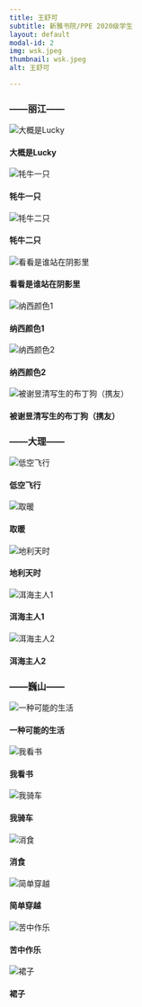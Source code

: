 ```yaml
---
title: 王舒可
subtitle: 新雅书院/PPE 2020级学生
layout: default
modal-id: 2
img: wsk.jpeg
thumbnail: wsk.jpeg
alt: 王舒可

---
```

<h3>——丽江——</h3>
<img src="img/wsk/大概是Lucky.jpg" class="img-responsive img-centered" alt="大概是Lucky">
<h4>大概是Lucky</h4>
<p></p>
<img src="img/wsk/牦牛一只.jpg" class="img-responsive img-centered" alt="牦牛一只">
<h4>牦牛一只</h4>
<p></p>
<img src="img/wsk/牦牛二只.jpg" class="img-responsive img-centered" alt="牦牛二只">
<h4>牦牛二只</h4>
<p></p>
<img src="img/wsk/看看是谁站在阴影里.jpg" class="img-responsive img-centered" alt="看看是谁站在阴影里">
<h4>看看是谁站在阴影里</h4>
<p></p>
<img src="img/wsk/纳西颜色1.jpg" class="img-responsive img-centered" alt="纳西颜色1">
<h4>纳西颜色1</h4>
<p></p>
<img src="img/wsk/纳西颜色2.jpg" class="img-responsive img-centered" alt="纳西颜色2">
<h4>纳西颜色2</h4>
<p></p>
<img src="img/wsk/被谢昱清写生的布丁狗（携友）.jpg" class="img-responsive img-centered" alt="被谢昱清写生的布丁狗（携友）">
<h4>被谢昱清写生的布丁狗（携友）</h4>
<p></p>


<h3>——大理——</h3>
<img src="img/wsk/低空飞行.jpg" class="img-responsive img-centered" alt="低空飞行">
<h4>低空飞行</h4>
<p></p>
<img src="img/wsk/取暖.jpg" class="img-responsive img-centered" alt="取暖">
<h4>取暖</h4>
<p></p>
<img src="img/wsk/地利天时.jpg" class="img-responsive img-centered" alt="地利天时">
<h4>地利天时</h4>
<p></p>
<img src="img/wsk/洱海主人1.jpg" class="img-responsive img-centered" alt="洱海主人1">
<h4>洱海主人1</h4>
<p></p>
<img src="img/wsk/洱海主人2.jpg" class="img-responsive img-centered" alt="洱海主人2">
<h4>洱海主人2</h4>
<p></p>


<h3>——巍山——</h3>
<img src="img/wsk/一种可能的生活.jpg" class="img-responsive img-centered" alt="一种可能的生活">
<h4>一种可能的生活</h4>
<p></p>
<img src="img/wsk/我看书.jpg" class="img-responsive img-centered" alt="我看书">
<h4>我看书</h4>
<p></p>
<img src="img/wsk/我骑车.jpg" class="img-responsive img-centered" alt="我骑车">
<h4>我骑车</h4>
<p></p>
<img src="img/wsk/消食.jpg" class="img-responsive img-centered" alt="消食">
<h4>消食</h4>
<p></p>
<img src="img/wsk/简单穿越.jpg" class="img-responsive img-centered" alt="简单穿越">
<h4>简单穿越</h4>
<p></p>
<img src="img/wsk/苦中作乐.jpg" class="img-responsive img-centered" alt="苦中作乐">
<h4>苦中作乐</h4>
<p></p>
<img src="img/wsk/裙子.jpg" class="img-responsive img-centered" alt="裙子">
<h4>裙子</h4>
<p></p>

